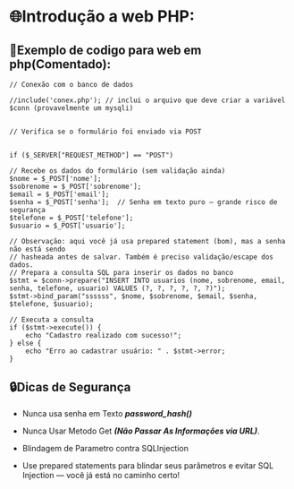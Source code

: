 # 🌐Introdução a web PHP:

## 🐘Exemplo de codigo para web em php(Comentado):

    // Conexão com o banco de dados

    //include('conex.php'); // inclui o arquivo que deve criar a variável $conn (provavelmente um mysqli)


    // Verifica se o formulário foi enviado via POST


    if ($_SERVER["REQUEST_METHOD"] == "POST") 

    // Recebe os dados do formulário (sem validação ainda)
    $nome = $_POST['nome'];
    $sobrenome = $_POST['sobrenome'];
    $email = $_POST['email'];
    $senha = $_POST['senha'];  // Senha em texto puro — grande risco de segurança
    $telefone = $_POST['telefone'];
    $usuario = $_POST['usuario'];

    // Observação: aqui você já usa prepared statement (bom), mas a senha não está sendo
    // hasheada antes de salvar. Também é preciso validação/escape dos dados.
    // Prepara a consulta SQL para inserir os dados no banco
    $stmt = $conn->prepare("INSERT INTO usuarios (nome, sobrenome, email, senha, telefone, usuario) VALUES (?, ?, ?, ?, ?, ?)");
    $stmt->bind_param("ssssss", $nome, $sobrenome, $email, $senha, $telefone, $usuario);

    // Executa a consulta
    if ($stmt->execute()) {
        echo "Cadastro realizado com sucesso!";
    } else {
        echo "Erro ao cadastrar usuário: " . $stmt->error;
    }

 ## 🔒Dicas de Segurança

 - Nunca usa senha em Texto ***password_hash()***

 - Nunca Usar Metodo Get ***(Não Passar As Informações via URL)***.

 - Blindagem de Parametro contra SQLInjection

- Use prepared statements para blindar seus parâmetros e evitar SQL Injection — você já está no caminho certo!
